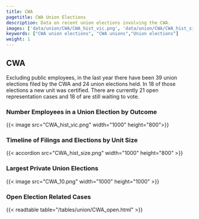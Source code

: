 ```yaml
---
title: CWA
pagetitle: CWA Union Elections
description: Data on recent union elections involving the CWA.
images: ['data/union/CWA/CWA_hist_vic.png', 'data/union/CWA/CWA_hist_size.png', 'data/union/CWA/CWA_10.png']
keywords: ["CWA union elections", "CWA unions","Union elections"]
weight: 1
---
```

##  CWA

Excluding public employees, in the last year there have been 39 union elections filed by the CWA and 24 union elections held. In 18 of those elections a new unit was certified. There are currently 21 open representation cases and 18 of are still waiting to vote.

### Number Employees in a Union Election by Outcome
{{< image src="CWA_hist_vic.png" width="1000" height="800">}}

### Timeline of Filings and Elections by Unit Size
{{< accordion src="CWA_hist_size.png" width="1000" height="800" >}}

### Largest Private Union Elections
{{< image src="CWA_10.png" width="1000" height="1000"  >}}

### Open Election Related Cases
{{< readtable table="/tables/union/CWA_open.html" >}}

